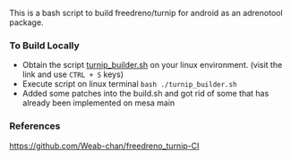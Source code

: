 This is a bash script to build freedreno/turnip for android as an adrenotool package.

### To Build Locally

- Obtain the script [turnip_builder.sh](https://raw.githubusercontent.com/Weab-chan/freedreno_turnip-CI/main/turnip_builder.sh) on your linux environment. (visit the link and use `CTRL + S` keys)
- Execute script on linux terminal `bash ./turnip_builder.sh`
- Added some patches into the build.sh and got rid of some that has already been implemented on mesa main

### References

https://github.com/Weab-chan/freedreno_turnip-CI
